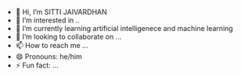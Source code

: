 - 👋 Hi, I’m SITTI JAIVARDHAN
- 👀 I’m interested in ..
- 🌱 I’m currently learning artificial intelligenece and machine learning
- 💞️ I’m looking to collaborate on ...
- 📫 How to reach me ...
- 😄 Pronouns: he/him
- ⚡ Fun fact: ...

<!---
sjv-007/sjv-007 is a ✨ special ✨ repository because its `README.md` (this file) appears on your GitHub profile.
You can click the Preview link to take a look at your changes.
--->
